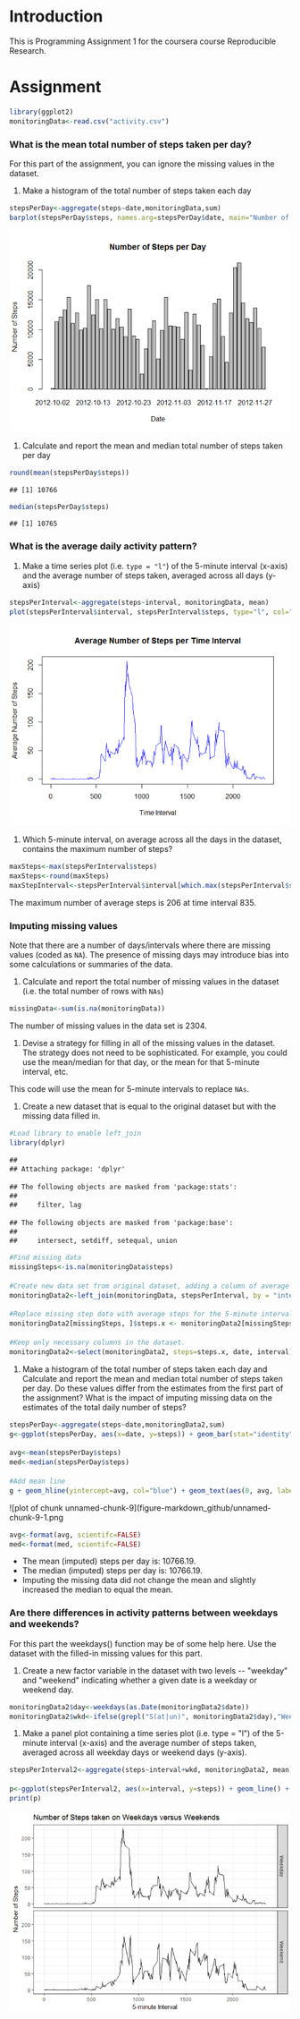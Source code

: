 Introduction
============

This is Programming Assignment 1 for the coursera course Reproducible Research.

Assignment
==========

``` r
library(ggplot2)
monitoringData<-read.csv("activity.csv")  
```

### What is the mean total number of steps taken per day?

For this part of the assignment, you can ignore the missing values in the dataset.
1. Make a histogram of the total number of steps taken each day

``` r
stepsPerDay<-aggregate(steps~date,monitoringData,sum)
barplot(stepsPerDay$steps, names.arg=stepsPerDay$date, main="Number of Steps per Day", xlab="Date", ylab="Number of Steps") 
```

![plot of chunk unnamed-chunk-3](figure-markdown_github/unnamed-chunk-3-1.png)

1.  Calculate and report the mean and median total number of steps taken per day

``` r
round(mean(stepsPerDay$steps))
```

    ## [1] 10766

``` r
median(stepsPerDay$steps)
```

    ## [1] 10765

### What is the average daily activity pattern?

1.  Make a time series plot (i.e. `type = "l"`) of the 5-minute interval (x-axis) and the average number of steps taken, averaged across all days (y-axis)

``` r
stepsPerInterval<-aggregate(steps~interval, monitoringData, mean)
plot(stepsPerInterval$interval, stepsPerInterval$steps, type="l", col="blue", xlab="Time Interval", ylab="Average Number of Steps", main = "Average Number of Steps per Time Interval")
```

![plot of chunk unnamed-chunk-5](figure-markdown_github/unnamed-chunk-5-1.png)

1.  Which 5-minute interval, on average across all the days in the dataset, contains the maximum number of steps?

``` r
maxSteps<-max(stepsPerInterval$steps)
maxSteps<-round(maxSteps)
maxStepInterval<-stepsPerInterval$interval[which.max(stepsPerInterval$steps)]
```

The maximum number of average steps is 206 at time interval 835.

### Imputing missing values

Note that there are a number of days/intervals where there are missing values (coded as `NA`). The presence of missing days may introduce bias into some calculations or summaries of the data.

1.  Calculate and report the total number of missing values in the dataset (i.e. the total number of rows with `NAs`)

``` r
missingData<-sum(is.na(monitoringData))
```

The number of missing values in the data set is 2304.

1.  Devise a strategy for filling in all of the missing values in the dataset. The strategy does not need to be sophisticated. For example, you could use the mean/median for that day, or the mean for that 5-minute interval, etc.

This code will use the mean for 5-minute intervals to replace `NAs`.

1.  Create a new dataset that is equal to the original dataset but with the missing data filled in.

``` r
#Load library to enable left_join 
library(dplyr)
```

    ## 
    ## Attaching package: 'dplyr'

    ## The following objects are masked from 'package:stats':
    ## 
    ##     filter, lag

    ## The following objects are masked from 'package:base':
    ## 
    ##     intersect, setdiff, setequal, union

``` r
#Find missing data
missingSteps<-is.na(monitoringData$steps)

#Create new data set from original dataset, adding a column of average steps per interval, using by interval.
monitoringData2<-left_join(monitoringData, stepsPerInterval, by = "interval")

#Replace missing step data with average steps for the 5-minute interval.
monitoringData2[missingSteps, ]$steps.x <- monitoringData2[missingSteps,]$steps.y

#Keep only necessary columns in the dataset.
monitoringData2<-select(monitoringData2, steps=steps.x, date, interval)    
```

1.  Make a histogram of the total number of steps taken each day and Calculate and report the mean and median total number of steps taken per day. Do these values differ from the estimates from the first part of the assignment? What is the impact of imputing missing data on the estimates of the total daily number of steps?

``` r
stepsPerDay<-aggregate(steps~date,monitoringData2,sum)
g<-ggplot(stepsPerDay, aes(x=date, y=steps)) + geom_bar(stat="identity") + labs(title="Number of Steps Taken per Day", x = "Date", y = "Number of Steps") + theme_bw() + theme(axis.text.x = element_text(angle = 90, hjust = 1), plot.title = element_text(hjust=0.5))

avg<-mean(stepsPerDay$steps)
med<-median(stepsPerDay$steps)

#Add mean line
g + geom_hline(yintercept=avg, col="blue") + geom_text(aes(0, avg, label = paste("Mean = ", round(avg)), vjust = -1), size = 3)
```

![plot of chunk unnamed-chunk-9](figure-markdown_github/unnamed-chunk-9-1.png
``` r
avg<-format(avg, scientifc=FALSE)
med<-format(med, scientifc=FALSE)
```

-   The mean (imputed) steps per day is: 10766.19.
-   The median (imputed) steps per day is: 10766.19.
-   Imputing the missing data did not change the mean and slightly increased the median to equal the mean.

### Are there differences in activity patterns between weekdays and weekends?

For this part the weekdays() function may be of some help here. Use the dataset with the filled-in missing values for this part.

1.  Create a new factor variable in the dataset with two levels -- "weekday" and "weekend" indicating whether a given date is a weekday or weekend day.

``` r
monitoringData2$day<-weekdays(as.Date(monitoringData2$date))
monitoringData2$wkd<-ifelse(grepl("S(at|un)", monitoringData2$day),"Weekend","Weekday")
```

1.  Make a panel plot containing a time series plot (i.e. type = "l") of the 5-minute interval (x-axis) and the average number of steps taken, averaged across all weekday days or weekend days (y-axis).

``` r
stepsPerInterval2<-aggregate(steps~interval+wkd, monitoringData2, mean)

p<-ggplot(stepsPerInterval2, aes(x=interval, y=steps)) + geom_line() + labs(title="Number of Steps taken on Weekdays versus Weekends", x = "5-minute Interval", y = "Number of Steps") + theme_bw() + facet_grid(wkd~.)
print(p)
```

![plot of chunk unnamed-chunk-11](figure-markdown_github/unnamed-chunk-11-1.png)
